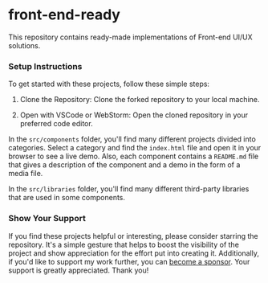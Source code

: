 # front-end-ready

This repository contains ready-made implementations of Front-end UI/UX solutions.

### Setup Instructions

To get started with these projects, follow these simple steps:

1. Clone the Repository: Clone the forked repository to your local machine.

2. Open with VSCode or WebStorm: Open the cloned repository in your preferred code editor.

In the `src/components` folder, you'll find many different projects divided into categories. Select a category and find the `index.html` file and open it in your browser to see a live demo. Also, each component contains a `README.md` file that gives a description of the component and a demo in the form of a media file.

In the `src/libraries` folder, you'll find many different third-party libraries that are used in some components.

### Show Your Support

If you find these projects helpful or interesting, please consider starring the repository. It's a simple gesture that helps to boost the visibility of the project and show appreciation for the effort put into creating it. Additionally, if you'd like to support my work further, you can [become a sponsor](buymeacoffee.com/betelgeuseo). Your support is greatly appreciated. Thank you!
